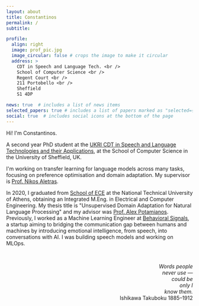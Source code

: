 ```yaml
---
layout: about
title: Constantinos 
permalink: /
subtitle: 

profile:
  align: right
  image: prof_pic.jpg
  image_circular: false # crops the image to make it circular
  address: > 
    CDT in Speech and Language Tech. <br />
    School of Computer Science <br />
    Regent Court <br />
    211 Portobello <br />
    Sheffield 
    S1 4DP

news: true  # includes a list of news items
selected_papers: true # includes a list of papers marked as "selected={true}"
social: true  # includes social icons at the bottom of the page
---
```



Hi! I'm Constantinos.

 A second year PhD student at the [UKRI CDT in Speech and Language Technologies and their Applications](https://slt-cdt.sheffield.ac.uk/), at the School of Computer Science in the University of Sheffield, UK. 
 
 I'm working on transfer learning for language models across many tasks, focusing on preference optimisation and domain adaptation. My supervisor is [Prof. Nikos Aletras](https://nikosaletras.com/).

In 2020, I graduated from [School of ECE](https://www.ece.ntua.gr/en) at the National Technical University of Athens, obtaining an Integrated M.Eng. in Electrical and Computer Engineering. My thesis title is "Unsupervised Domain Adaptation for Natural Language Processing" and my advisor was [Prof. Alex Potamianos](https://slp-ntua.github.io/potam/). Previously, I worked as a Machine Learning Engineer at [Behavioral Signals](https://behavioralsignals.com/), a startup aiming to bridging the communication gap between humans and machines by introducing emotional intelligence, from speech, into conversations with AI. I was building speech models and working on MLOps. 


&nbsp;

<p style="text-align: right">
<i>
Words people<br>
never use —<br>
could be<br>
only I<br>
know them.<br>
</i>
Ishikawa Takuboku 1885–1912
</p>